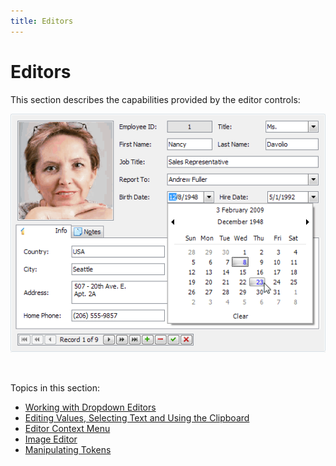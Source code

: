 ```yaml
---
title: Editors
---
```

# Editors
This section describes the capabilities provided by the editor controls:

![EditorsUI-Main](../images/Img9122.png)

&nbsp;

Topics in this section:
* [Working with Dropdown Editors](../../interface-elements-for-desktop/articles/editors/working-with-dropdown-editors.md)
* [Editing Values, Selecting Text and Using the Clipboard](../../interface-elements-for-desktop/articles/editors/editing-values-selecting-text-and-using-the-clipboard.md)
* [Editor Context Menu](../../interface-elements-for-desktop/articles/editors/editor-context-menu.md)
* [Image Editor](../../interface-elements-for-desktop/articles/editors/image-editor.md)
* [Manipulating Tokens](../../interface-elements-for-desktop/articles/editors/manipulating-tokens.md)